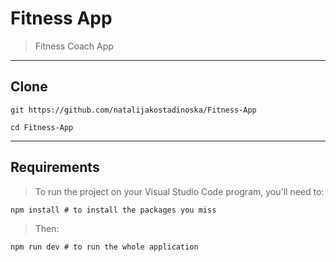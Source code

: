 # Fitness App

> Fitness Coach App

---

## Clone

    git https://github.com/natalijakostadinoska/Fitness-App

    cd Fitness-App

---

## Requirements

> To run the project on your Visual Studio Code program, you'll need to:

    npm install # to install the packages you miss

>Then:

    npm run dev # to run the whole application

